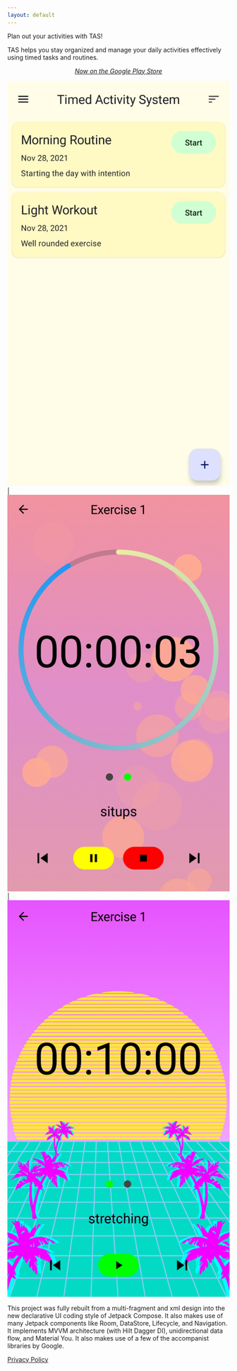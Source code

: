 ```yaml
---
layout: default
---
```


Plan out your activities with TAS!

TAS helps you stay organized and manage your daily activities effectively using timed tasks and routines.

<em><p align="center">
<a href="https://play.google.com/store/apps/details?id=com.augustbyrne.tas" target="_blank">Now on the Google Play Store</a>
</p></em>

![front_app_page](app_front_page.png) | ![timer_page_1](app_timer_page1.png) | ![timer_page_2](app_timer_page2.png)


This project was fully rebuilt from a multi-fragment and xml design into the new declarative UI coding style of Jetpack Compose. It also makes use of many Jetpack components like Room, DataStore, Lifecycle, and Navigation. It implements MVVM architecture (with Hilt Dagger DI), unidirectional data flow, and Material You. It also makes use of a few of the accompanist libraries by Google.

[Privacy Policy](privacy-policy.md)
